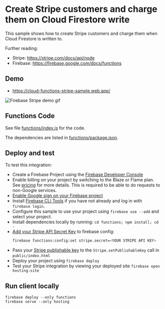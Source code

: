 # Create Stripe customers and charge them on Cloud Firestore write

This sample shows how to create Stripe customers and charge them when Cloud Firestore is written to.

Further reading:

- Stripe: https://stripe.com/docs/api/node
- Firebase: https://firebase.google.com/docs/functions

## Demo

- https://cloud-functions-stripe-sample.web.app/

![Firebase Stripe demo gif](/demo.gif)

## Functions Code

See file [functions/index.js](functions/index.js) for the code.

The dependencies are listed in [functions/package.json](functions/package.json).

## Deploy and test

To test this integration:

- Create a Firebase Project using the [Firebase Developer Console](https://console.firebase.google.com)
- Enable billing on your project by switching to the Blaze or Flame plan. See [pricing](https://firebase.google.com/pricing/) for more details. This is required to be able to do requests to non-Google services.
- [Enable Google sign on your Firebase project ](https://console.firebase.google.com/project/_/authentication/providers)
- Install [Firebase CLI Tools](https://github.com/firebase/firebase-tools) if you have not already and log in with `firebase login`.
- Configure this sample to use your project using `firebase use --add` and select your project.
- Install dependencies locally by running: `cd functions; npm install; cd -`
- [Add your Stripe API Secret Key](https://dashboard.stripe.com/account/apikeys) to firebase config:
  ```bash
  firebase functions:config:set stripe.secret=<YOUR STRIPE API KEY>
  ```
- Pass your [Stripe publishable key](https://dashboard.stripe.com/account/apikeys) to the `Stripe.setPublishableKey` call in `public/index.html`
- Deploy your project using `firebase deploy`
- Test your Stripe integration by viewing your deployed site `firebase open hosting:site`

## Run client locally

```
firebase deploy --only functions
firebase serve --only hosting
```
